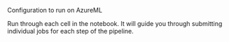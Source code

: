 Configuration to run on AzureML

Run through each cell in the notebook. It will guide you through submitting individual jobs for each step of the pipeline.